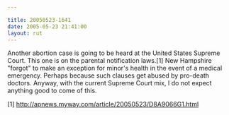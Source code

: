 ```yaml
---

title: 20050523-1641
date: 2005-05-23 21:41:00
layout: rut
---
```


<p>Another abortion case is going to be heard at the United States
Supreme Court.  This one is on the parental notification laws.[1]
New Hampshire "forgot" to make an exception for minor's health in
the event of a medical emergency.  Perhaps because such clauses
get abused by pro-death doctors.  Anyway, with the current Supreme
Court mix, I do not expect anything good to come of this.</p>

[1] http://apnews.myway.com/article/20050523/D8A9066G1.html

